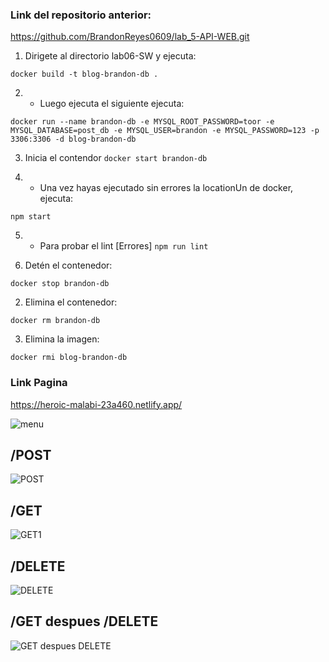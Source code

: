 ### Link del repositorio anterior:
https://github.com/BrandonReyes0609/lab_5-API-WEB.git

1. Dirigete al directorio lab06-SW y ejecuta: 

`docker build -t blog-brandon-db .`

2.  - Luego ejecuta el siguiente ejecuta:

`docker run --name brandon-db -e MYSQL_ROOT_PASSWORD=toor -e MYSQL_DATABASE=post_db -e MYSQL_USER=brandon -e MYSQL_PASSWORD=123 -p 3306:3306 -d blog-brandon-db`


3. Inicia el contendor
`docker start brandon-db`

4.  - Una vez hayas ejecutado sin errores la locationUn de docker, ejecuta:

`npm start`

5.  - Para probar el lint [Errores]
`npm run lint`

1. Detén el contenedor:

`docker stop brandon-db`

2. Elimina el contenedor:

`docker rm brandon-db`

3. Elimina la imagen:

`docker rmi blog-brandon-db`

### Link Pagina
https://heroic-malabi-23a460.netlify.app/


![menu](https://github.com/BrandonReyes0609/Lab06-WEB_2A/assets/101024720/6d807d38-55c2-4b1a-a15c-e74fa1a252ed)


## /POST

![POST](https://github.com/BrandonReyes0609/lab_5-API-WEB/assets/101024720/6f78350e-fa8c-4539-b14f-b6634c096dca)

## /GET

![GET1](https://github.com/BrandonReyes0609/lab_5-API-WEB/assets/101024720/4b7ae5fe-29d4-44c6-84c3-815a43c85cd7)

## /DELETE

![DELETE](https://github.com/BrandonReyes0609/lab_5-API-WEB/assets/101024720/061a9928-e868-4bd9-80fb-c28dfbecb431)

## /GET despues /DELETE

![GET despues DELETE](https://github.com/BrandonReyes0609/lab_5-API-WEB/assets/101024720/da3292e1-67d2-4eb1-8d29-b4789e6adc05)


